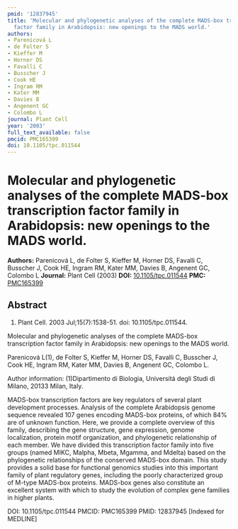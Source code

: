 ```yaml
---
pmid: '12837945'
title: 'Molecular and phylogenetic analyses of the complete MADS-box transcription
  factor family in Arabidopsis: new openings to the MADS world.'
authors:
- Parenicová L
- de Folter S
- Kieffer M
- Horner DS
- Favalli C
- Busscher J
- Cook HE
- Ingram RM
- Kater MM
- Davies B
- Angenent GC
- Colombo L
journal: Plant Cell
year: '2003'
full_text_available: false
pmcid: PMC165399
doi: 10.1105/tpc.011544
---
```


# Molecular and phylogenetic analyses of the complete MADS-box transcription factor family in Arabidopsis: new openings to the MADS world.
**Authors:** Parenicová L, de Folter S, Kieffer M, Horner DS, Favalli C, Busscher J, Cook HE, Ingram RM, Kater MM, Davies B, Angenent GC, Colombo L
**Journal:** Plant Cell (2003)
**DOI:** [10.1105/tpc.011544](https://doi.org/10.1105/tpc.011544)
**PMC:** [PMC165399](https://www.ncbi.nlm.nih.gov/pmc/articles/PMC165399/)

## Abstract

1. Plant Cell. 2003 Jul;15(7):1538-51. doi: 10.1105/tpc.011544.

Molecular and phylogenetic analyses of the complete MADS-box transcription 
factor family in Arabidopsis: new openings to the MADS world.

Parenicová L(1), de Folter S, Kieffer M, Horner DS, Favalli C, Busscher J, Cook 
HE, Ingram RM, Kater MM, Davies B, Angenent GC, Colombo L.

Author information:
(1)Dipartimento di Biologia, Universitá degli Studi di Milano, 20133 Milan, 
Italy.

MADS-box transcription factors are key regulators of several plant development 
processes. Analysis of the complete Arabidopsis genome sequence revealed 107 
genes encoding MADS-box proteins, of which 84% are of unknown function. Here, we 
provide a complete overview of this family, describing the gene structure, gene 
expression, genome localization, protein motif organization, and phylogenetic 
relationship of each member. We have divided this transcription factor family 
into five groups (named MIKC, Malpha, Mbeta, Mgamma, and Mdelta) based on the 
phylogenetic relationships of the conserved MADS-box domain. This study provides 
a solid base for functional genomics studies into this important family of plant 
regulatory genes, including the poorly characterized group of M-type MADS-box 
proteins. MADS-box genes also constitute an excellent system with which to study 
the evolution of complex gene families in higher plants.

DOI: 10.1105/tpc.011544
PMCID: PMC165399
PMID: 12837945 [Indexed for MEDLINE]
